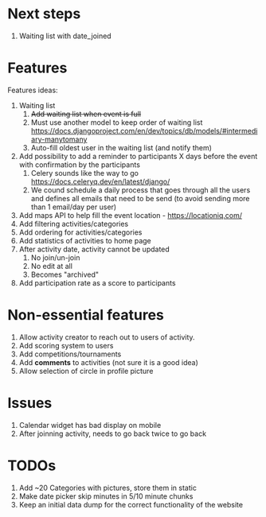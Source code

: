 # Next steps
1. Waiting list with date_joined


# Features
Features ideas:
1. Waiting list
   1. ~~Add waiting list when event is full~~
   2. Must use another model to keep order of waiting list https://docs.djangoproject.com/en/dev/topics/db/models/#intermediary-manytomany 
   3. Auto-fill oldest user in the waiting list (and notify them)
2. Add possibility to add a reminder to participants X days before the event with confirmation by the participants
   1. Celery sounds like the way to go https://docs.celeryq.dev/en/latest/django/
   2. We cound schedule a daily process that goes through all the users and defines all emails that need to be send (to avoid sending more than 1 email/day per user)
3. Add maps API to help fill the event location - https://locationiq.com/
4. Add filtering activities/categories
5. Add ordering for activities/categories
6. Add statistics of activities to home page 
7. After activity date, activity cannot be updated 
   1. No join/un-join
   2. No edit at all
   3. Becomes "archived"
8. Add participation rate as a score to participants

# Non-essential features
1. Allow activity creator to reach out to users of activity.
2. Add scoring system to users 
3. Add competitions/tournaments
4. Add **comments** to activities (not sure it is a good idea)
5. Allow selection of circle in profile picture



# Issues
1. Calendar widget has bad display on mobile
2. After joinning activity, needs to go back twice to go back


# TODOs
1. Add ~20 Categories with pictures, store them in static
2. Make date picker skip minutes in 5/10 minute chunks
3. Keep an initial data dump for the correct functionality of the website 
